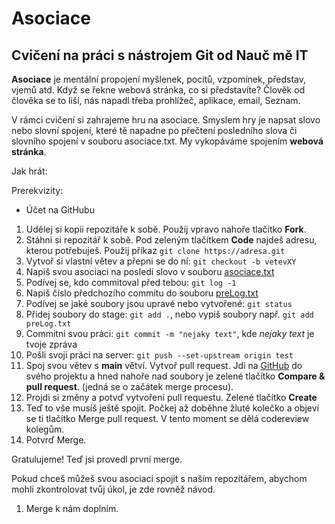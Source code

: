# Asociace

## Cvičení na práci s nástrojem Git od Nauč mě IT

**Asociace** je mentální propojení myšlenek, pocitů, vzpomínek, představ, vjemů atd. Když se řekne webová stránka, co si představíte? Člověk od člověka se to liší, nás napadl třeba prohlížeč, aplikace, email, Seznam.

V rámci cvičení si zahrajeme hru na asociace. Smyslem hry je napsat slovo nebo slovní spojení, které tě napadne po přečtení posledního slova či slovního spojení v souboru asociace.txt. My vykopáváme spojením **webová stránka**.

Jak hrát:

Prerekvizity:
- Účet na GitHubu

1. Udělej si kopii repozitáře k sobě. Použij vpravo nahoře tlačítko **Fork**.
2. Stáhni si repozitář k sobě. Pod zeleným tlačítkem **Code** najdeš adresu, kterou potřebuješ. Použij příkaz `git clone https://adresa.git`
3. Vytvoř si vlastní větev a přepni se do ní: `git checkout -b vetevXY`
4. Napiš svou asociaci na posledí slovo v souboru [asociace.txt](https://github.com/Nauc-me-IT/asociace/blob/main/asociace.txt)
5. Podívej se, kdo commitoval před tebou: `git log -1`
6. Napiš číslo předchozího commitu do souboru [preLog.txt](https://github.com/Nauc-me-IT/asociace/blob/main/preLog.txt)
7. Podívej se jaké soubory jsou upravé nebo vytvořené: `git status`
8. Přidej soubory do stage: `git add .`, nebo vypiš soubory např. `git add preLog.txt`
9. Commitni svou práci: `git commit -m "nejaky text"`, kde *nejaky text* je tvoje zpráva
10. Pošli svoji práci na server: `git push --set-upstream origin test`
11. Spoj svou větev s **main** větví. Vytvoř pull request. Jdi na [GitHub](http://github.com/) do svého projektu a hned nahoře nad soubory je zelené tlačítko **Compare & pull request**. (jedná se o začátek merge procesu).
13. Projdi si změny a potvď vytvoření pull requestu. Zelené tlačítko **Create**
14. Teď to vše musíš ještě spojit. Počkej až doběhne žluté kolečko a objeví se ti tlačítko Merge pull request. V tento moment se dělá codereview kolegům.
15. Potvrď Merge.

Gratulujeme! Teď jsi provedl první merge.

Pokud chceš můžeš svou asociaci spojit s naším repozitářem, abychom mohli zkontrolovat tvůj úkol, je zde rovněž návod.

1. Merge k nám doplním.
